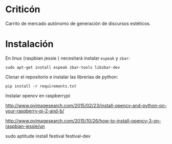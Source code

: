 # Criticón

Carrito de mercado autónomo de generación de discursos estéticos.


# Instalación

En linux (raspbian jessie ) necesitará instalar `espeak` y `zbar`:

```
sudo apt-get install espeak zbar-tools libzbar-dev
```

Clonar el repositorio e instalar las librerías de python:

```
pip install -r requirements.txt
```
Instalar opencv en raspberrypi

http://www.pyimagesearch.com/2015/02/23/install-opencv-and-python-on-your-raspberry-pi-2-and-b/

http://www.pyimagesearch.com/2015/10/26/how-to-install-opencv-3-on-raspbian-jessie/un

sudo aptitude install festival festival-dev
